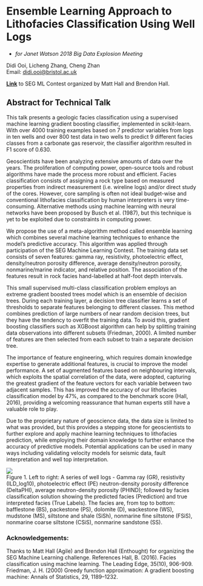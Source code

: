 # Ensemble Learning Approach to Lithofacies Classification Using Well Logs
* *for Janet Watson 2018 Big Data Explosion Meeting*  

Didi Ooi, Licheng Zhang, Cheng Zhan  
Email: didi.ooi@bristol.ac.uk  

[**Link**](https://github.com/seg/2016-ml-contest/tree/master/HouMath) to SEG ML Contest organized by Matt Hall and Brendon Hall.


## Abstract for Technical Talk  

This talk presents a geologic facies classification using a supervised machine learning gradient boosting classifier, implemented in scikit-learn. With over 4000 training examples based on 7 predictor variables from logs in ten wells and over 800 test data in two wells to predict 9 different facies classes from a carbonate gas reservoir, the classifier algorithm resulted in F1 score of 0.630.  

Geoscientists have been analyzing extensive amounts of data over the years. The proliferation of computing power, open-source tools and robust algorithms have made the process more robust and efficient.  Facies classification consists of assigning a rock type based on measured properties from indirect measurement (i.e. wireline logs) and/or direct study of the cores. However, core sampling is often not ideal budget-wise and conventional lithofacies classification by human interpreters is very time-consuming. Alternative methods using machine learning with neural networks have been proposed by Busch et al. (1987), but this technique is yet to be exploited due to constraints in computing power.  

We propose the use of a meta-algorithm method called ensemble learning which combines several machine learning techniques to enhance the model’s predictive accuracy. This algorithm was applied through participation of the SEG Machine Learning Contest. The training data set consists of seven features: gamma ray, resistivity, photoelectric effect, density/neutron porosity difference, average density/neutron porosity, nonmarine/marine indicator, and relative position. The association of the features result in rock facies hand-labelled at half-foot depth intervals.   

This small supervised multi-class classification problem employs an extreme gradient boosted trees model which is an ensemble of decision trees. During each training layer, a decision tree classifier learns a set of thresholds to separate features belonging to different classes. This method combines prediction of large numbers of near random decision trees, but they have the tendency to overfit the training data. To avoid this, gradient boosting classifiers such as XGBoost algorithm can help by splitting training data observations into different subsets (Friedman, 2000). A limited number of features are then selected from each subset to train a separate decision tree.  

The importance of feature engineering, which requires domain knowledge expertise to generate additional features, is crucial to improve the model performance. A set of augmented features based on neighbouring intervals, which exploits the spatial correlation of the data, were adopted, capturing the greatest gradient of the feature vectors for each variable between two adjacent samples. This has improved the accuracy of our lithofacies classification model by 47%, as compared to the benchmark score (Hall, 2016), providing a welcoming reassurance that human experts still have a valuable role to play.  

Due to the proprietary nature of geoscience data, the data size is limited to what was provided, but this provides a stepping stone for geoscientists to further explore and apply machine learning techniques to lithofacies prediction, while employing their domain knowledge to further enhance the accuracy of predictive models. Potential applications can be used in many ways including validating velocity models for seismic data, fault interpretation and well top interpretation.  

![](https://github.com/didiooi/LithofaciesML/blob/master/Figure.png)  
Figure 1.  Left to right: A series of well logs - Gamma ray (GR), resistivity (ILD_log10), photoelectric effect (PE) neutron-density porosity difference (DeltaPHI), average neutron-density porosity (PHIND); followed by facies classification solution showing the predicted facies (Prediction) and true interpreted facies (True Labels). The facies are, from top to bottom: bafflestone (BS), packestone (PS), dolomite (D), wackestone (WS), mudstone (MS), siltstone and shale (SiSh), nonmarine fine siltstone (FSiS), nonmarine coarse siltstone (CSiS), nonmarine sandstone (SS).  

### Acknowledgements:
Thanks to Matt Hall (Agile) and Brendon Hall (Enthought) for organizing the SEG Machine Learning challenge.
References
Hall, B. (2016). Facies classification using machine learning. The Leading Edge, 35(10), 906-909.
Friedman, J. H. (2000) Greedy function approximation: A gradient boosting machine: Annals of Statistics, 29, 1189–1232.

